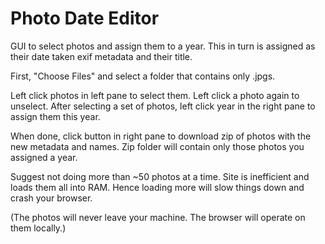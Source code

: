 # Photo Date Editor

GUI to select photos and assign them to a year.  This in turn is assigned as their date taken exif metadata and their title.

First, "Choose Files" and select a folder that contains only .jpgs. 

Left click photos in left pane to select them.  Left click a photo again to unselect.  After selecting a set of photos, left click year in the right pane to assign them this year.

When done, click button in right pane to download zip of photos with the new metadata and names.  Zip folder will contain only those photos you assigned a year.

Suggest not doing more than ~50 photos at a time.  Site is inefficient and loads them all into RAM.  Hence loading more will slow things down and crash your browser.

(The photos will never leave your machine.  The browser will operate on them locally.)